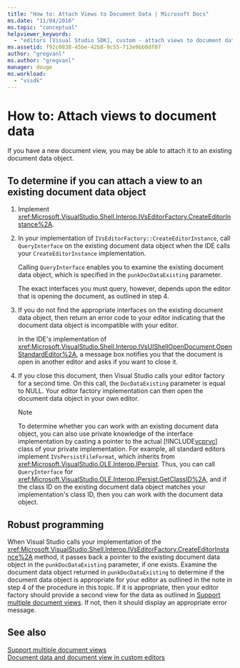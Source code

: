 ```yaml
---
title: "How to: Attach Views to Document Data | Microsoft Docs"
ms.date: "11/04/2016"
ms.topic: "conceptual"
helpviewer_keywords: 
  - "editors [Visual Studio SDK], custom - attach views to document data"
ms.assetid: f92c0838-45be-42b8-9c55-713e9bb8df07
author: "gregvanl"
ms.author: "gregvanl"
manager: douge
ms.workload: 
  - "vssdk"
---
```

# How to: Attach views to document data
If you have a new document view, you may be able to attach it to an existing document data object.  
  
## To determine if you can attach a view to an existing document data object  
  
1. Implement <xref:Microsoft.VisualStudio.Shell.Interop.IVsEditorFactory.CreateEditorInstance%2A>.  
  
2. In your implementation of `IVsEditorFactory::CreateEditorInstance`, call `QueryInterface` on the existing document data object when the IDE calls your `CreateEditorInstance` implementation.  
  
    Calling `QueryInterface` enables you to examine the existing document data object, which is specified in the `punkDocDataExisting` parameter.  
  
    The exact interfaces you must query, however, depends upon the editor that is opening the document, as outlined in step 4.  
  
3. If you do not find the appropriate interfaces on the existing document data object, then return an error code to your editor indicating that the document data object is incompatible with your editor.  
  
    In the IDE's implementation of <xref:Microsoft.VisualStudio.Shell.Interop.IVsUIShellOpenDocument.OpenStandardEditor%2A>, a message box notifies you that the document is open in another editor and asks if you want to close it.  
  
4. If you close this document, then Visual Studio calls your editor factory for a second time. On this call, the `DocDataExisting` parameter is equal to NULL. Your editor factory implementation can then open the document data object in your own editor.  
  
   > [!NOTE]
   >  To determine whether you can work with an existing document data object, you can also use private knowledge of the interface implementation by casting a pointer to the actual [!INCLUDE[vcprvc](../code-quality/includes/vcprvc_md.md)] class of your private implementation. For example, all standard editors implement `IVsPersistFileFormat`, which inherits from <xref:Microsoft.VisualStudio.OLE.Interop.IPersist>. Thus, you can call `QueryInterface` for <xref:Microsoft.VisualStudio.OLE.Interop.IPersist.GetClassID%2A>, and if the class ID on the existing document data object matches your implementation's class ID, then you can work with the document data object.  
  
## Robust programming  
 When Visual Studio calls your implementation of the <xref:Microsoft.VisualStudio.Shell.Interop.IVsEditorFactory.CreateEditorInstance%2A> method, it passes back a pointer to the existing document data object in the `punkDocDataExisting` parameter, if one exists. Examine the document data object returned in `punkDocDataExisting` to determine if the document data object is appropriate for your editor as outlined in the note in step 4 of the procedure in this topic. If it is appropriate, then your editor factory should provide a second view for the data as outlined in [Support multiple document views](../extensibility/supporting-multiple-document-views.md). If not, then it should display an appropriate error message.  
  
## See also  
 [Support multiple document views](../extensibility/supporting-multiple-document-views.md)   
 [Document data and document view in custom editors](../extensibility/document-data-and-document-view-in-custom-editors.md)